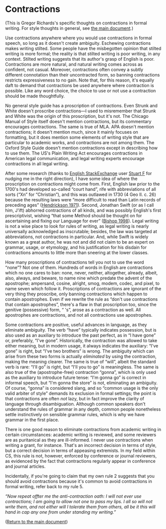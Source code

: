 # Contractions

(This is Gregor Richards's specific thoughts on contractions in formal writing.
For style thoughts in general, see [the main document](STYLE.md).)

Use contractions anywhere where you would use contractions in formal speech, so
long as it doesn't create ambiguity. Eschewing contractions makes writing
stilted. Some people have the misbegotten opinion that stilted writing is more
formal; the reality is that stilted writing is poor writing, in any context.
Stilted writing suggests that its author's grasp of English is poor.
Contractions are more natural, and natural writing comes across as confident,
not casual. Moreover, contractions often convey a subtly different connotation
than their uncontracted form, so banning contractions restricts expressiveness
to no gain. Note that, for this reason, it's equally daft to demand that
contractions be used anywhere where contraction is possible. Like any word
choice, the choice to use or not use a contraction should be made thoughtfully.

No general style guide has a proscription of contractions. Even Strunk and
White doesn't proscribe contractions—I used to misremember that Strunk and
White was the origin of this proscription, but it's not. The Chicago Manual of
Style itself doesn't mention contractions, but its commentary encourages
contractions. The same is true of MLA. APA doesn't mention contractions; it
doesn't mention much, since it mainly focuses on formatting, but it does
mention some elements of writing style that are particular to academic works,
and contractions are not among them. The Oxford Style Guide doesn't mention
contractions except in describing how to use them. The US's Plain Writing Act
encourages contractions in American legal communication, and legal writing
experts encourage contractions in all legal writing.

After some research (thanks to [English
StackExchange](https://english.stackexchange.com/) user [Stuart
F](https://english.stackexchange.com/users/319429/stuart-f) for nudging me in
the right direction), I have some idea of where the proscription on
contractions might come from. First, English law prior to the 1700's had
developed so-called “court hand”, rife with abbreviations of all sorts (“Xn”
for “Christian”), and this was outlawed in 1730 (4 Geo II. c. 26) because the
resulting laws were “more difficult to read than Latin records of preceding
ages” ([Hendrickson 1971](https://doi.org/10.2307/356528)). Second, Jonathan
Swift (or as I call him, J'ift) abhorred contractions of all kinds, and was
possibly English's first prescriptivist, wishing “that some Method should be
thought on for ascertaining and fixing our Language for ever” ([Bishop
1998](https://core.ac.uk/download/pdf/153775779.pdf)). Legal writing is not a
wise place to look for rules of writing, as legal writing is nearly universally
acknowledged as inscrutable; besides, the law was targeted at abbreviations,
not contractions in particular. And, while Swift is widely known as a great
author, he was not and did not claim to be an expert on grammar, usage, or
etymology, and his justification for his disdain for contractions amounts to
little more than sneering at the lower classes.

How many proscriptions of contractions tell you not to use the word “none”? Not
one of them. Hundreds of words in English are contractions which no one cares
to ban: none, never, neither, altogether, already, albeit, also, always, and
beware, to name nine which predate the advent of the apostrophe; ampersand,
cosine, alright, smog, modem, codec, and pixel, to name seven which follow it.
Proscriptions of contractions are ignorant of the very thing they proscribe,
only banning contractions which happen to contain apostrophes. Even if we
rewrite the rule as “don't use contractions that contain apostrophes”, there's
a flaw in that proscription too, since the genitive (possessive) form, “ 's”,
arose as a contraction as well. All apostrophes are contractions, and not all
contractions use apostrophes.

Some contractions are positive, useful advances in language, as they eliminate
ambiguity. The verb “have” typically indicates possession, but is also used as
an auxiliary to introduce the past perfect, as in “I have gone” or, preferably,
“I've gone”. Historically, the contraction was allowed to take either meaning,
but in modern usage, it always indicates the auxiliary: “I've gone” is right,
but “I've two brothers” is wrong. The ambiguity which can arise from these two
forms is actually *eliminated* by using the contraction, making the meaning
clearer. The same is true of “will”, albeit the standard verb is rare: “I'll
go” is right, but “I'll you to go” is meaningless. The same is also true of the
(apostrophe-free) contraction “gonna”, which is only used as the auxiliary to
introduce future tense: “I'm gonna go” is correct in informal speech, but “I'm
gonna the store” is not, eliminating an ambiguity. Of course, “gonna” is
considered slang, and so “common usage is the only valid arbiter of style”
demands its exclusion in formal settings; the point is that contractions are
often *not* lazy, but in fact improve the clarity of language through
disambiguation. Although common speakers don't understand the rules of grammar
in any depth, common people nonetheless settle instinctively on sensible
grammar rules, which is why we have grammar in the first place.

There is one good reason to eliminate contractions from academic writing in
certain circumstances: academic writing is reviewed, and some reviewers are as
puritanical as they are ill-informed. I never use contractions when writing a
grant, for instance. That's an incorrect decision in terms of style, but a
correct decision in terms of appeasing extremists. In my field within CS, this
rule is not, however, enforced by conference or journal reviewers, as evidenced
by the fact that contractions regularly appear in conference and journal
articles.

Incidentally, if you're going to claim that my own rule 2 suggests that you
should avoid contractions because it's common to avoid contractions in formal
writing, refer back to my rule 5.

*“Now repeat offter me the anti-contraction oath: I will not ever use
contractions; I am going to allow not one to pass my lips. I all so will not
write them, and not either will I tolerate them from others, all be it this
will hand in cap any one from under standing my writing.”*

([Return to the main document](STYLE.md))

